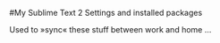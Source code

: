 #My Sublime Text 2 Settings and installed packages

Used to »sync« these stuff between work and home …